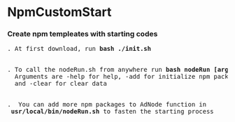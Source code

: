 # NpmCustomStart
<h3>Create npm templeates with starting codes</h3>
<pre>
. At first download, run <b>bash ./init.sh</b>
<br>
. To call the nodeRun.sh from anywhere run <b>bash nodeRun [arg]</b>
  Arguments are -help for help, -add for initialize npm packages, -start for starting server with nodeman 
  and -clear for clear data
<br>
.  You can add more npm packages to AdNode function in <br> <b>usr/local/bin/nodeRun.sh</b> to fasten the starting process
</pre>
